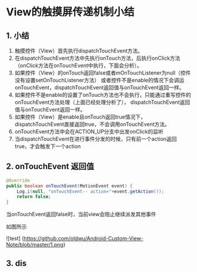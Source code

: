 # View的触摸屏传递机制小结



## 1. 小结
1. 触摸控件（View）首先执行dispatchTouchEvent方法。
2. 在dispatchTouchEvent方法中先执行onTouch方法，后执行onClick方法
（onClick方法在onTouchEvent中执行，下面会分析）。
3. 如果控件（View）的onTouch返回false或者mOnTouchListener为null（控件没有设置setOnTouchListener方法）
或者控件不是enable的情况下会调运onTouchEvent，dispatchTouchEvent返回值与onTouchEvent返回一样。
4. 如果控件不是enable的设置了onTouch方法也不会执行，只能通过重写控件的onTouchEvent方法处理（上面已经处理分析了），
dispatchTouchEvent返回值与onTouchEvent返回一样。
5. 如果控件（View）是enable且onTouch返回true情况下，dispatchTouchEvent直接返回true，不会调用onTouchEvent方法。
6. onTouchEvent方法中会在ACTION_UP分支中出发onClick的监听
7. 当dispatchTouchEvent在进行事件分发的时候，只有前一个action返回true，才会触发下一个action


## 2. onTouchEvent 返回值
  
```java
@Override
public boolean onTouchEvent(MotionEvent event) {
    Log.i(null, "onTouchEvent-- action="+event.getAction());
    return false;
}
```

当onTouchEvent返回false时，当前view会阻止继续派发其他事件

如图所示

![test] (https://github.com/oldwu/Android-Custom-View-Note/blob/master/1.png)

## 3. dis